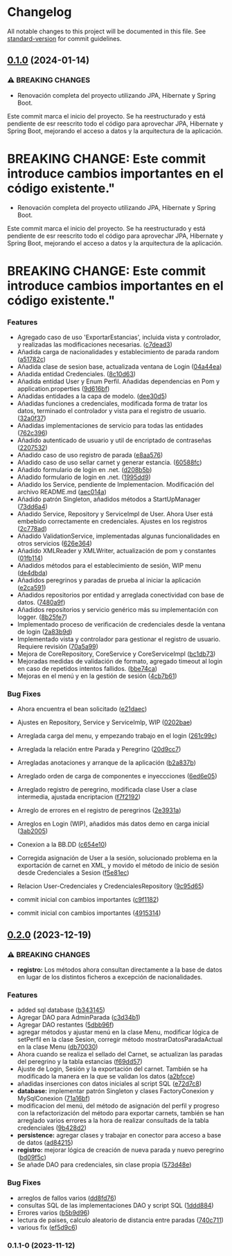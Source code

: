 # Changelog

All notable changes to this project will be documented in this file.
See [standard-version](https://github.com/conventional-changelog/standard-version) for commit guidelines.

## [0.1.0](https://github.com/AlthausDev/JavaProyect.01-GestorPeregrinos/compare/v0.2.0...v0.1.0) (2024-01-14)

### ⚠ BREAKING CHANGES

* Renovación completa del proyecto utilizando JPA, Hibernate y Spring Boot.

Este commit marca el inicio del proyecto. Se ha reestructurado y está pendiente de esr reescrito todo el código para
aprovechar JPA, Hibernate y Spring Boot, mejorando el acceso a datos y la arquitectura de la aplicación.

# BREAKING CHANGE: Este commit introduce cambios importantes en el código existente."

* Renovación completa del proyecto utilizando JPA, Hibernate y Spring Boot.

Este commit marca el inicio del proyecto. Se ha reestructurado y está pendiente de esr reescrito todo el código para
aprovechar JPA, Hibernate y Spring Boot, mejorando el acceso a datos y la arquitectura de la aplicación.

# BREAKING CHANGE: Este commit introduce cambios importantes en el código existente."

### Features

* Agregado caso de uso 'ExportarEstancias', incluida vista y controlador, y realizadas las modificaciones
  necesarias. ([c7dead3](https://github.com/AlthausDev/JavaProyect.01-GestorPeregrinos/commit/c7dead3dd735f4066e0771936739b4c5fc0fbf27))
* Añadida carga de nacionalidades y establecimiento de parada
  random ([a51782c](https://github.com/AlthausDev/JavaProyect.01-GestorPeregrinos/commit/a51782cfeeee94d9baa88faf11c0ebe4cbbd8d3e))
* Añadida clase de sesion base, actualizada ventana de
  Login ([04a44ea](https://github.com/AlthausDev/JavaProyect.01-GestorPeregrinos/commit/04a44ea97eca1aebf31de2919db747609ea580ff))
* Añadida entidad
  Credenciales. ([8c10d63](https://github.com/AlthausDev/JavaProyect.01-GestorPeregrinos/commit/8c10d63255cee1f2ab0a30866cb54e687de21faa))
* Añadida entidad User y Enum Perfil. Añadidas dependencias en Pom y
  application.properties ([9d616bf](https://github.com/AlthausDev/JavaProyect.01-GestorPeregrinos/commit/9d616bf4fc24c58e67a18e2fcf099f64d786353d))
* Añadidas entidades a la capa de
  modelo. ([dee30d5](https://github.com/AlthausDev/JavaProyect.01-GestorPeregrinos/commit/dee30d5b6c1702b6ad7fad99601bb2452eef29fb))
* Añadidas funciones a credenciales, modificada forma de tratar los datos, terminado el controlador y vista para el
  registro de
  usuario. ([32a0f37](https://github.com/AlthausDev/JavaProyect.01-GestorPeregrinos/commit/32a0f37213e5c66d54c6f64b76a69f8c7b3e8edd))
* Añadidas implementaciones de servicio para todas las
  entidades ([762c396](https://github.com/AlthausDev/JavaProyect.01-GestorPeregrinos/commit/762c396b74ce813e55b2044024c0461fd17ed046))
* Añadido autenticado de usuario y util de encriptado de
  contraseñas ([2207532](https://github.com/AlthausDev/JavaProyect.01-GestorPeregrinos/commit/2207532d24429990d4b3d0e6ed0aa6f9277e1075))
* Añadido caso de uso registro de
  parada ([e8aa576](https://github.com/AlthausDev/JavaProyect.01-GestorPeregrinos/commit/e8aa576a558ae5b9cb07e73a1f70a930343023e4))
* Añadido caso de uso sellar carnet y generar
  estancia. ([60588fc](https://github.com/AlthausDev/JavaProyect.01-GestorPeregrinos/commit/60588fcf75bf40c9563ce821111e6fd80e43aea4))
* Añadido formulario de login en
  .net. ([d208b5b](https://github.com/AlthausDev/JavaProyect.01-GestorPeregrinos/commit/d208b5bbde0057fbeac8d69a636c736b4f817735))
* Añadido formulario de login en
  .net. ([1995dd9](https://github.com/AlthausDev/JavaProyect.01-GestorPeregrinos/commit/1995dd9d3af4124f6a4d8a48e2aa6442bb34ab35))
* Añadido los Service, pendiente de Implementacion. Modificación del archivo
  README.md ([aec014a](https://github.com/AlthausDev/JavaProyect.01-GestorPeregrinos/commit/aec014ac6c1f39ad93c9edd44e7d2ac5f2614c46))
* Añadido patrón Singleton, añadidos métodos a
  StartUpManager ([73dd6a4](https://github.com/AlthausDev/JavaProyect.01-GestorPeregrinos/commit/73dd6a4482d118cf069e6d80c45d29d115a6049d))
* Añadido Service, Repository y ServiceImpl de User. Ahora User está embebido correctamente en credenciales. Ajustes en
  los
  registros ([2c778ad](https://github.com/AlthausDev/JavaProyect.01-GestorPeregrinos/commit/2c778ad600095ea3570fc4fc8b74f1129aae9206))
* Añadido ValidationService, implementadas algunas funcionalidades en otros
  servicios ([626e364](https://github.com/AlthausDev/JavaProyect.01-GestorPeregrinos/commit/626e36499c532c9a5f0a9d9aba09c4854e9c4db2))
* Añadido XMLReader y XMLWriter, actualización de pom y
  constantes ([01fb114](https://github.com/AlthausDev/JavaProyect.01-GestorPeregrinos/commit/01fb1143eaf6e391141fc2b624ed6cad2270686c))
* Añadidos métodos para el establecimiento de sesión, WIP
  menu ([de4dbda](https://github.com/AlthausDev/JavaProyect.01-GestorPeregrinos/commit/de4dbda7d6bf345742a5ca62f4f4fdcf49fe0468))
* Añadidos peregrinos y paradas de prueba al iniciar la
  aplicación ([e2ca591](https://github.com/AlthausDev/JavaProyect.01-GestorPeregrinos/commit/e2ca591304ec3c123348737549a9bbbf201cf698))
* Añadidos repositorios por entidad y arreglada conectividad con base de
  datos. ([7480a9f](https://github.com/AlthausDev/JavaProyect.01-GestorPeregrinos/commit/7480a9fa86fe9cb55d0927f50c80724cdda30cdf))
* Añadidos repositorios y servicio genérico más su implementación con
  logger. ([8b25fe7](https://github.com/AlthausDev/JavaProyect.01-GestorPeregrinos/commit/8b25fe7cf167ecfbb35b67e9c21177ad6913a8ef))
* Implementado proceso de verificación de credenciales desde la ventana de
  login ([2a83b9d](https://github.com/AlthausDev/JavaProyect.01-GestorPeregrinos/commit/2a83b9dba34b5a68730e7252360d9e2031a8d466))
* Implementado vista y controlador para gestionar el registro de usuario. Requiere
  revisión ([70a5a99](https://github.com/AlthausDev/JavaProyect.01-GestorPeregrinos/commit/70a5a998bdfb61a12a58a90adc53d5aadc68f54f))
* Mejora de CoreRepository, CoreService y
  CoreServiceImpl ([bc1db73](https://github.com/AlthausDev/JavaProyect.01-GestorPeregrinos/commit/bc1db730dc1df5851580a477c5426c27dd334954))
* Mejoradas medidas de validación de formato, agregado timeout al login en caso de repetidos intentos
  fallidos. ([bbe74ca](https://github.com/AlthausDev/JavaProyect.01-GestorPeregrinos/commit/bbe74ca9258255b84931dd9e6bf17b6f5178d887))
* Mejoras en el menú y en la gestión de
  sesión ([4cb7b61](https://github.com/AlthausDev/JavaProyect.01-GestorPeregrinos/commit/4cb7b6166d9a950f337989ff14a89d4b2d96abbb))

### Bug Fixes

* Ahora encuentra el bean
  solicitado ([e21daec](https://github.com/AlthausDev/JavaProyect.01-GestorPeregrinos/commit/e21daecbebda9264c6213c5729b14fb47e7a20b4))
* Ajustes en Repository, Service y ServiceImlp,
  WIP ([0202bae](https://github.com/AlthausDev/JavaProyect.01-GestorPeregrinos/commit/0202bae5937c6532b30124e7b4b7ec0e4fce8c24))
* Arreglada carga del menu, y empezando trabajo en el
  login ([261c99c](https://github.com/AlthausDev/JavaProyect.01-GestorPeregrinos/commit/261c99c6ae6eefe5c6e736382e10f244342b529f))
* Arreglada la relación entre Parada y
  Peregrino ([20d9cc7](https://github.com/AlthausDev/JavaProyect.01-GestorPeregrinos/commit/20d9cc73b8f1c0b867c9fc51966ad0a0f2bff9f8))
* Arregladas anotaciones y arranque de la
  aplicación ([b2a837b](https://github.com/AlthausDev/JavaProyect.01-GestorPeregrinos/commit/b2a837b867924736fa8e71c3491c72bcb94dbe69))
* Arreglado orden de carga de componentes e
  inyeccciones ([6ed6e05](https://github.com/AlthausDev/JavaProyect.01-GestorPeregrinos/commit/6ed6e05255f2bcbb76ba7dfaa8acee3b2e71f470))
* Arreglado registro de peregrino, modificada clase User a clase intermedia, ajustada
  encriptacion ([f7f2192](https://github.com/AlthausDev/JavaProyect.01-GestorPeregrinos/commit/f7f2192b86e646defde45518ea5b805c0cb576d2))
* Arreglo de errores en el registro de
  peregrinos ([2e3931a](https://github.com/AlthausDev/JavaProyect.01-GestorPeregrinos/commit/2e3931abae69f1ddbdb53df2ef18ba7886a392b2))
* Arreglos en Login (WIP), añadidos más datos demo en carga
  inicial ([3ab2005](https://github.com/AlthausDev/JavaProyect.01-GestorPeregrinos/commit/3ab2005a4164022a00e09e38f4a8c33d345c50dd))
* Conexion a la
  BB.DD ([c654e10](https://github.com/AlthausDev/JavaProyect.01-GestorPeregrinos/commit/c654e10c0abfeaf05230d3db06ba3d5a58384c3c))
* Corregida asignación de User a la sesión, solucionado problema en la exportación de carnet en XML, y movido el método
  de inicio de sesión desde Credenciales a
  Sesion ([f5e81ec](https://github.com/AlthausDev/JavaProyect.01-GestorPeregrinos/commit/f5e81ec68943bea337a0e6c2a2b9dc0dc14d7eb2))
* Relacion User-Credenciales y
  CredencialesRepository ([9c95d65](https://github.com/AlthausDev/JavaProyect.01-GestorPeregrinos/commit/9c95d65faa24269df9d6d6800137622f97722e23))


* commit inicial con cambios
  importantes ([c9f1182](https://github.com/AlthausDev/JavaProyect.01-GestorPeregrinos/commit/c9f11826976b9a3015674e98a5a7a51a92465651))
* commit inicial con cambios
  importantes ([4915314](https://github.com/AlthausDev/JavaProyect.01-GestorPeregrinos/commit/4915314ab288921c1e8aa9e1cf42a3b940eefbdc))

## [0.2.0](https://github.com/AlthausDev/JavaProyect.01-GestorPeregrinos/compare/v0.1.1-0...v0.2.0) (2023-12-19)

### ⚠ BREAKING CHANGES

* **registro:** Los métodos ahora consultan directamente a la base de datos en lugar de los distintos ficheros a
  excepción de nacionalidades.

### Features

* added sql
  database ([b343145](https://github.com/AlthausDev/JavaProyect.01-GestorPeregrinos/commit/b34314532f29861cb561ac686d66d1be8ab66e8b))
* Agregar DAO para
  AdminParada ([c3d34b1](https://github.com/AlthausDev/JavaProyect.01-GestorPeregrinos/commit/c3d34b16c84fabc42b3200ff49d08c0f55eb6c11))
* Agregar DAO
  restantes ([5dbb96f](https://github.com/AlthausDev/JavaProyect.01-GestorPeregrinos/commit/5dbb96f3bc46e991741c35ae6235c2291a4c92b7))
* agregar métodos y ajustar menú en la clase Menu, modificar lógica de setPerfil en la clase Sesion, corregir método
  mostrarDatosParadaActual en la clase
  Menu ([db70030](https://github.com/AlthausDev/JavaProyect.01-GestorPeregrinos/commit/db700306d19f343af2d4937e4678a4bd79ccb139))
* Ahora cuando se realiza el sellado del Carnet, se actualizan las paradas del peregrino y la tabla
  estancias ([f69dd57](https://github.com/AlthausDev/JavaProyect.01-GestorPeregrinos/commit/f69dd575fec0387c86ce4d09240a06db23e2c683))
* Ajuste de Login, Sesión y la exportación del carnet. También se ha modificado la manera en la que se validan los
  datos ([a2bfcce](https://github.com/AlthausDev/JavaProyect.01-GestorPeregrinos/commit/a2bfccebf29ad736efde91ef22964cc2de9a03f7))
* añadidas inserciones con datos iniciales al script
  SQL ([e72d7c8](https://github.com/AlthausDev/JavaProyect.01-GestorPeregrinos/commit/e72d7c8e45712d72018196078eb3ca2af4d5cc59))
* **database:** implementar patrón Singleton y clases FactoryConexion y
  MySqlConexion ([71a16bf](https://github.com/AlthausDev/JavaProyect.01-GestorPeregrinos/commit/71a16bf8dbbf55293dea885038b0f063577c1af9))
* modificacion del menú, del método de asignación del perfil y progreso con la refactorización del método para exportar
  carnets, también se han arreglado varios errores a la hora de realizar consultads de la tabla
  credenciales ([9b428d2](https://github.com/AlthausDev/JavaProyect.01-GestorPeregrinos/commit/9b428d252e6906963f957b63e7c7853d127a6a42))
* **persistence:** agregar clases y trabajar en conector para acceso a base de
  datos ([ad84215](https://github.com/AlthausDev/JavaProyect.01-GestorPeregrinos/commit/ad84215ca9c22d32e4613c582b5760fb48c38441))
* **registro:** mejorar lógica de creación de nueva parada y nuevo
  peregrino ([bd09f5c](https://github.com/AlthausDev/JavaProyect.01-GestorPeregrinos/commit/bd09f5c8acd7c8e008565427fcf306cf9992d65f))
* Se añade DAO para credenciales, sin clase
  propia ([573d48e](https://github.com/AlthausDev/JavaProyect.01-GestorPeregrinos/commit/573d48edccf25435a1104addfcc7df3cb052fc0b))

### Bug Fixes

* arreglos de fallos
  varios ([dd8fd76](https://github.com/AlthausDev/JavaProyect.01-GestorPeregrinos/commit/dd8fd7661c55bfbdba541bcdf76c4e90bedddf26))
* consultas SQL de las implementaciones DAO y script
  SQL ([1ddd884](https://github.com/AlthausDev/JavaProyect.01-GestorPeregrinos/commit/1ddd884d404067f093d5b4a57786aabf66392488))
* Errores
  varios ([b5b9d96](https://github.com/AlthausDev/JavaProyect.01-GestorPeregrinos/commit/b5b9d966cd39a0aaa691470eff4f7152a672b616))
* lectura de paises, calculo aleatorio de distancia entre
  paradas ([740c711](https://github.com/AlthausDev/JavaProyect.01-GestorPeregrinos/commit/740c711a7411301618b3301c7502319b76443fd2))
* various
  fix ([ef5d9c6](https://github.com/AlthausDev/JavaProyect.01-GestorPeregrinos/commit/ef5d9c64da82fa58b7ba343151ed471f4433166d))

### 0.1.1-0 (2023-11-12)
